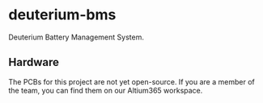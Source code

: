 # deuterium-bms

Deuterium Battery Management System.

## Hardware

The PCBs for this project are not yet open-source. If you are a member of the team, you can find them on our Altium365 workspace.

